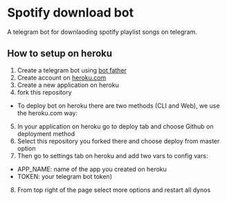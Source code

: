 # Spotify download bot
A telegram bot for downlaoding spotify playlist songs on telegram.

## How to setup on heroku
1. Create a telegram bot using [bot father](https://core.telegram.org/bots#3-how-do-i-create-a-bot)
2. Create account on [heroku.com](https://heroku.com/)
3. Create a new application on heroku
4. fork this repository
  * To deploy bot on heroku there are two methods (CLI and Web), we use the heroku.com way:
5. In your application on heroku go to deploy tab and choose Github on deployment method
6. Select this repository you forked there and choose deploy from master option
7. Then go to settings tab on heroku and add two vars to config vars:
  - APP_NAME: name of the app you created on heroku
  - TOKEN: your telegram bot token)
8. From top right of the page select more options and restart all dynos

